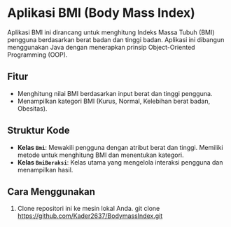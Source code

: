 # Aplikasi BMI (Body Mass Index)

Aplikasi BMI ini dirancang untuk menghitung Indeks Massa Tubuh (BMI) pengguna berdasarkan berat badan dan tinggi badan. Aplikasi ini dibangun menggunakan Java dengan menerapkan prinsip Object-Oriented Programming (OOP).

## Fitur
- Menghitung nilai BMI berdasarkan input berat dan tinggi pengguna.
- Menampilkan kategori BMI (Kurus, Normal, Kelebihan berat badan, Obesitas).

## Struktur Kode
- **Kelas `Bmi`**: Mewakili pengguna dengan atribut berat dan tinggi. Memiliki metode untuk menghitung BMI dan menentukan kategori.
- **Kelas `BmiBeraksi`**: Kelas utama yang mengelola interaksi pengguna dan menampilkan hasil.

## Cara Menggunakan
1. Clone repositori ini ke mesin lokal Anda.
   git clone https://github.com/Kader2637/BodymassIndex.git

